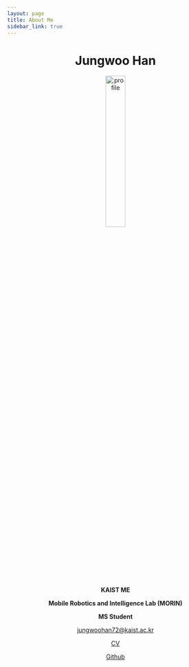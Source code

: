 ```yaml
---
layout: page
title: About Me
sidebar_link: true
---
```


<center>

# Jungwoo Han

</center>

<p align="center">
    <img src = "https://user-images.githubusercontent.com/45442859/128219290-d445b47f-7268-4147-bfa8-cb2826b1023b.jpg" alt = "profile" width = "30%" height = "30%"/>
</p>

<center>

**KAIST ME**

**Mobile Robotics and Intelligence Lab (MORIN)**

**MS Student**

jungwoohan72@kaist.ac.kr

[CV](https://drive.google.com/file/d/1OhnFl7uS7LvuaBuK56f3yfH8wuUROfHZ/)

[Github](https://github.com/jungwoohan72/)

</center>